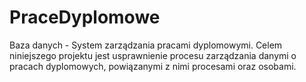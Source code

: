# PraceDyplomowe
Baza danych - System zarządzania pracami dyplomowymi. Celem niniejszego projektu jest usprawnienie procesu zarządzania danymi o pracach dyplomowych, powiązanymi z nimi procesami oraz osobami.
